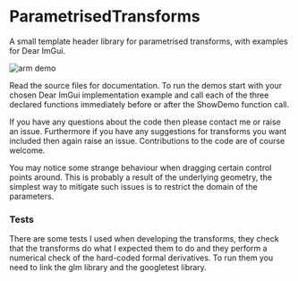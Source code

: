 # ParametrisedTransforms

A small template header library for parametrised transforms, with examples for Dear ImGui.

![arm demo](https://user-images.githubusercontent.com/2971239/103889425-51301700-50de-11eb-8e90-e20fde6e0885.gif)

Read the source files for documentation.  To run the demos start with your chosen Dear ImGui implementation example and call each of the three declared functions immediately before or after the ShowDemo function call.

If you have any questions about the code then please contact me or raise an issue.  Furthermore if you have any suggestions for transforms you want included then again raise an issue.  Contributions to the code are of course welcome.

You may notice some strange behaviour when dragging certain control points around.  This is probably a result of the underlying geometry, the simplest way to mitigate such issues is to restrict the domain of the parameters.

### Tests

There are some tests I used when developing the transforms, they check that the transforms do what I expected them to do and they perform a numerical check of the hard-coded formal derivatives.  To run them you need to link the glm library and the googletest library.
